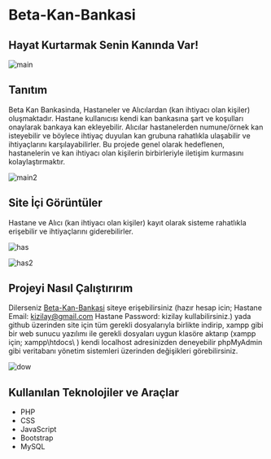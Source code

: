 
# Beta-Kan-Bankasi

## Hayat Kurtarmak Senin Kanında Var!

![main](https://user-images.githubusercontent.com/51748845/122416538-7e3bfc00-cf91-11eb-9b51-9c9b34ed44ef.jpg)

## Tanıtım
 Beta Kan Bankasinda, Hastaneler ve Alıcılardan (kan ihtiyacı olan kişiler) oluşmaktadır. Hastane kullanıcısı kendi kan bankasına şart ve koşulları onaylarak bankaya kan ekleyebilir. Alıcılar hastanelerden numune/örnek kan isteyebilir ve böylece ihtiyaç duyulan kan grubuna rahatlıkla ulaşabilir ve ihtiyaçlarını karşılayabilirler.
Bu projede genel olarak hedeflenen, hastanelerin ve kan ihtiyacı olan kişilerin birbirleriyle iletişim kurmasını kolaylaştırmaktır.

![main2](https://user-images.githubusercontent.com/51748845/122418533-f2c36a80-cf92-11eb-8026-253a93a4bc43.jpg)

## Site İçi Görüntüler
 Hastane ve Alıcı (kan ihtiyacı olan kişiler) kayıt olarak sisteme rahatlıkla erişebilir ve ihtiyaçlarını giderebilirler.

![has](https://user-images.githubusercontent.com/51748845/122419147-65344a80-cf93-11eb-855e-beee13d6b9f2.jpg)

![has2](https://user-images.githubusercontent.com/51748845/122419386-885efa00-cf93-11eb-9e95-0281bfdaa898.jpg)

## Projeyi Nasıl Çalıştırırım

 Dilerseniz [Beta-Kan-Bankasi](http://kullanicideneyimleri.coolpage.biz/login.php) siteye erişebilirsiniz (hazır hesap icin; Hastane Email: kizilay@gmail.com Hastane Password: kizilay kullabilirsiniz.) yada  github üzerinden site için tüm gerekli dosyalarıyla birlikte indirip, xampp gibi bir web sunucu yazılımı ile gerekli dosyaları uygun klasöre aktarıp (xampp için; xampp\htdocs\ ) kendi localhost adresinizden deneyebilir phpMyAdmin gibi veritabanı yönetim sistemleri üzerinden değişikleri görebilirsiniz.

![dow](https://user-images.githubusercontent.com/51748845/122423036-4aafa080-cf96-11eb-83b2-8db8615ef8f7.jpg)

## Kullanılan Teknolojiler ve Araçlar
- PHP
- CSS
- JavaScript 
- Bootstrap
- MySQL
